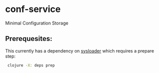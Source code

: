 # conf-service
Minimal Configuration Storage


## Prerequesites:
This currently has a dependency on [sysloader](https://github.com/tstout/sys-loader) which requires a prepare step:
```bash
 clojure -X: deps prep
```
